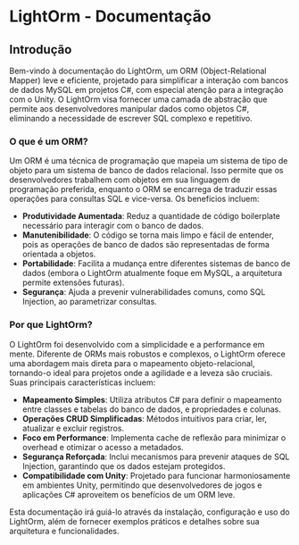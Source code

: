 # LightOrm - Documentação

## Introdução

Bem-vindo à documentação do LightOrm, um ORM (Object-Relational Mapper) leve e eficiente, projetado para simplificar a interação com bancos de dados MySQL em projetos C#, com especial atenção para a integração com o Unity. O LightOrm visa fornecer uma camada de abstração que permite aos desenvolvedores manipular dados como objetos C#, eliminando a necessidade de escrever SQL complexo e repetitivo.

### O que é um ORM?

Um ORM é uma técnica de programação que mapeia um sistema de tipo de objeto para um sistema de banco de dados relacional. Isso permite que os desenvolvedores trabalhem com objetos em sua linguagem de programação preferida, enquanto o ORM se encarrega de traduzir essas operações para consultas SQL e vice-versa. Os benefícios incluem:

*   **Produtividade Aumentada**: Reduz a quantidade de código boilerplate necessário para interagir com o banco de dados.
*   **Manutenibilidade**: O código se torna mais limpo e fácil de entender, pois as operações de banco de dados são representadas de forma orientada a objetos.
*   **Portabilidade**: Facilita a mudança entre diferentes sistemas de banco de dados (embora o LightOrm atualmente foque em MySQL, a arquitetura permite extensões futuras).
*   **Segurança**: Ajuda a prevenir vulnerabilidades comuns, como SQL Injection, ao parametrizar consultas.

### Por que LightOrm?

O LightOrm foi desenvolvido com a simplicidade e a performance em mente. Diferente de ORMs mais robustos e complexos, o LightOrm oferece uma abordagem mais direta para o mapeamento objeto-relacional, tornando-o ideal para projetos onde a agilidade e a leveza são cruciais. Suas principais características incluem:

*   **Mapeamento Simples**: Utiliza atributos C# para definir o mapeamento entre classes e tabelas do banco de dados, e propriedades e colunas.
*   **Operações CRUD Simplificadas**: Métodos intuitivos para criar, ler, atualizar e excluir registros.
*   **Foco em Performance**: Implementa cache de reflexão para minimizar o overhead e otimizar o acesso a metadados.
*   **Segurança Reforçada**: Inclui mecanismos para prevenir ataques de SQL Injection, garantindo que os dados estejam protegidos.
*   **Compatibilidade com Unity**: Projetado para funcionar harmoniosamente em ambientes Unity, permitindo que desenvolvedores de jogos e aplicações C# aproveitem os benefícios de um ORM leve.

Esta documentação irá guiá-lo através da instalação, configuração e uso do LightOrm, além de fornecer exemplos práticos e detalhes sobre sua arquitetura e funcionalidades. 

